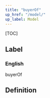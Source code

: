 ```yaml
---
title: "buyerOf"
up_href: "/model/"
up_label: Model
---
```


[TOC]

## Label

### English
buyerOf


## Definition



    
